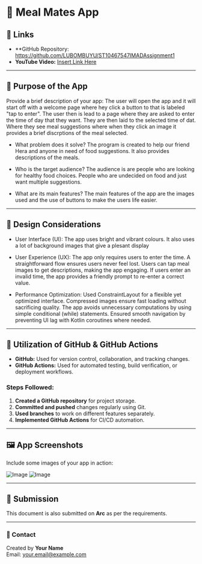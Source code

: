 # 📱 Meal Mates App

## 🔗 Links
- **GitHub Repository: https://github.com/LUBOMBUYU/ST10467547IMADAssignment1
- **YouTube Video:** [Insert Link Here](https://youtube.com/your-video-link)

---

## 📌 Purpose of the App
Provide a brief description of your app:
The user will open the app and it will start off with a welcome page where hey click a button to that is labeled "tap to enter".
The user then is lead to a page where they are asked to enter the time of day that they want. They are then laid to the selected
time of dat. Where they see meal suggestions where when they click an image it provides a brief discrptions of the meal selected.


- What problem does it solve?
The program is created to help our friend Hera and anyone in need of food suggestions.
It also provides descriptions of the meals.
  
- Who is the target audience?
The audience is are people who are looking for healthy food choices.
People who are undecided on food and just want multiple suggestions.

  
- What are its main features?
The main features of the app are the images used and the use of buttons to make the users life easier.
---

## 🎨 Design Considerations
- User Interface (UI):
The app uses bright and vibrant colours. It also uses a lot of background images that give a plesant display

- User Experience (UX):
The app only requires users to enter the time.
A straightforward flow ensures users never feel lost.
Users can tap meal images to get descriptions, making the app engaging.
If users enter an invalid time, the app provides a friendly prompt to re-enter a correct value.

- Performance Optimization:
Used ConstraintLayout for a flexible yet optimized interface.
Compressed images ensure fast loading without sacrificing quality.
The app avoids unnecessary computations by using simple conditional (while) statements.
Ensured smooth navigation by preventing UI lag with Kotlin coroutines where needed.

---

## 🔄 Utilization of GitHub & GitHub Actions
- **GitHub:** Used for version control, collaboration, and tracking changes.
- **GitHub Actions:** Used for automated testing, build verification, or deployment workflows.

### **Steps Followed:**
1. **Created a GitHub repository** for project storage.
2. **Committed and pushed** changes regularly using Git.
3. **Used branches** to work on different features separately.
4. **Implemented GitHub Actions** for CI/CD automation.

---

## 🖼️ App Screenshots
Include some images of your app in action:

![Image](https://github.com/user-attachments/assets/8d9061bd-8299-41e1-b74c-d698fd77dcb8)
![Image](https://github.com/user-attachments/assets/9e53ed98-2dd5-4299-8bc7-8a4806d8d163)

---

## 📂 Submission
This document is also submitted on **Arc** as per the requirements.

---

### **📧 Contact**
Created by **Your Name**  
Email: your.email@example.com  

